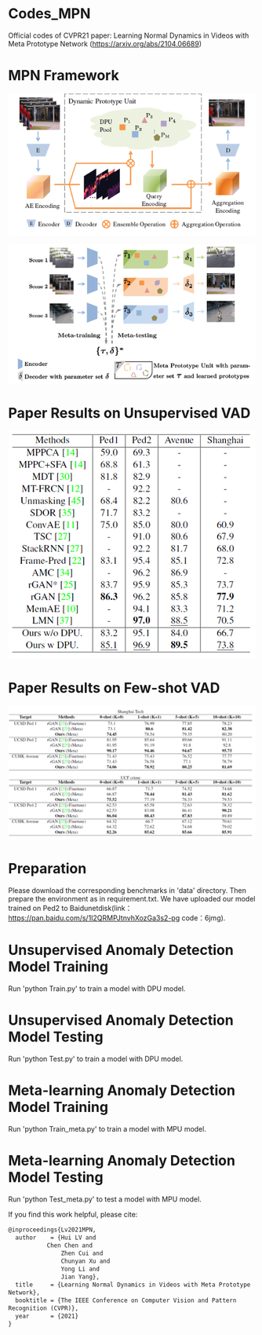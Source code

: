 # Codes_MPN
Official codes of CVPR21 paper: Learning Normal Dynamics in Videos with Meta Prototype Network (https://arxiv.org/abs/2104.06689)

# MPN Framework
![image](./DPU.png)

![image](./MetaLearningPhase.png)

# Paper Results on Unsupervised VAD
![image](./UnsupervisedVAD.png)
# Paper Results on Few-shot VAD
![image](./Few-shotVAD.png)


# Preparation 
Please download the corresponding benchmarks in 'data' directory. Then prepare the environment as in requirement.txt. 
We have uploaded our model trained on Ped2 to Baidunetdisk(link：https://pan.baidu.com/s/1I2QRMPJtnvhXozGa3s2-pg code：6jmg).


# Unsupervised Anomaly Detection Model Training
Run 'python Train.py' to train a model with DPU model.

# Unsupervised Anomaly Detection Model Testing
Run 'python Test.py' to train a model with DPU model.

# Meta-learning Anomaly Detection Model Training
Run 'python Train_meta.py' to train a model with MPU model.

# Meta-learning Anomaly Detection Model Testing
Run 'python Test_meta.py' to test a model with MPU model.

If you find this work helpful, please cite:
```
@inproceedings{Lv2021MPN,
  author    = {Hui LV and
	       Chen Chen and
               Zhen Cui and
               Chunyan Xu and
               Yong Li and
               Jian Yang},
  title     = {Learning Normal Dynamics in Videos with Meta Prototype Network},
  booktitle = {The IEEE Conference on Computer Vision and Pattern Recognition (CVPR)},
  year      = {2021}
}
```
